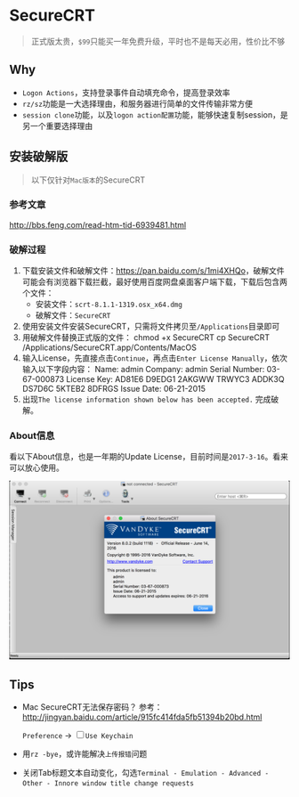 # SecureCRT

> 正式版太贵，`$99`只能买一年免费升级，平时也不是每天必用，性价比不够


## Why

* `Logon Actions`，支持登录事件自动填充命令，提高登录效率
* `rz/sz`功能是一大选择理由，和服务器进行简单的文件传输非常方便
* `session clone`功能，以及`logon action配置`功能，能够快速复制session，是另一个重要选择理由



## 安装破解版

> 以下仅针对`Mac版本`的SecureCRT

### 参考文章

<http://bbs.feng.com/read-htm-tid-6939481.html>


### 破解过程

1. 下载安装文件和破解文件：<https://pan.baidu.com/s/1mi4XHQo>，破解文件可能会有浏览器下载拦截，最好使用百度网盘桌面客户端下载，下载后包含两个文件：
    * 安装文件：`scrt-8.1.1-1319.osx_x64.dmg`
    * 破解文件：`SecureCRT`
2. 使用安装文件安装SecureCRT，只需将文件拷贝至`/Applications`目录即可
3. 用破解文件替换正式版的文件：
        chmod +x SecureCRT
        cp SecureCRT /Applications/SecureCRT.app/Contents/MacOS 
4. 输入License，先直接点击`Continue`，再点击`Enter License Manually`，依次输入以下字段内容：
        Name:           admin
        Company:        admin
        Serial Number:  03-67-000873
        License Key:    AD81E6 D9EDG1 2AKGWW TRWYC3 ADDK3Q DS7D6C 5KTEB2 8DFRGS
        Issue Date:     06-21-2015 
5. 出现`The license information shown below has been accepted.` 完成破解。

### About信息

看以下About信息，也是一年期的Update License，目前时间是`2017-3-16`。看来可以放心使用。

 <img src="./img/securecrt.png" style="max-height:560px;">



## Tips

* Mac SecureCRT无法保存密码？ 参考：<http://jingyan.baidu.com/article/915fc414fda5fb51394b20bd.html>
    
    `Preference` -> <input type="checkbox">`Use Keychain`

* 用`rz -bye`，或许能解决`上传报错`问题
* 关闭Tab标题文本自动变化，勾选`Terminal - Emulation - Advanced - Other - Innore window title change requests`

